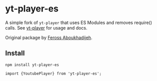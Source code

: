 # yt-player-es

A simple fork of `yt-player` that uses ES Modules and removes require() calls.
See [yt-player](https://github.com/feross/yt-player) for usage and docs.

Original package by [Feross Aboukhadijeh](https://feross.org/).

## Install

```
npm install yt-player-es
```
```
import {YoutubePlayer} from 'yt-player-es';
```
